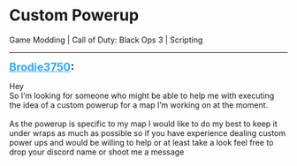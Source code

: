 # Custom Powerup
Game Modding | Call of Duty: Black Ops 3 | Scripting

---
<strong style="font-size: 1.4em;"><span style="text-decoration: underline;text-decoration-color: #34a7f9;"><span style="color:#34a7f9;">Brodie3750</span></span>:</strong>

<p>Hey <br />So I’m looking for someone who might be able to help me with executing the idea of a custom powerup for a map I’m working on at the moment.<br /><br />As the powerup is specific to my map I would like to do my best to keep it under wraps as much as possible so if you have experience dealing custom power ups and would be willing to help or at least take a look feel free to drop your discord name or shoot me a message</p>
